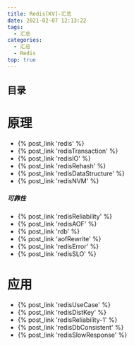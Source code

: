 ```yaml
---
title: Redis[KV]-汇总
date: 2021-02-07 12:13:22
tags:
  - 汇总
categories:
  - 汇总  
  - Redis
top: true    
---
```


<p></p>
<!-- more -->

## 目录
<!-- toc -->

# 原理
+ {%  post_link  'redis'  %}
+ {%  post_link  'redisTransaction'  %}
+ {%  post_link  'redisIO'  %}
+ {%  post_link  'redisRehash'  %}
+ {%  post_link  'redisDataStructure'  %}
+ {%  post_link  'redisNVM'  %}

##### 可靠性
+ {%  post_link  'redisReliability'  %}
+ {%  post_link  'redisAOF'  %}
+ {%  post_link  'rdb'  %}
+ {%  post_link  'aofRewrite'  %}
+ {%  post_link  'redisError'  %}
+ {%  post_link  'redisSLO'  %}

# 应用
+ {%  post_link  'redisUseCase'  %}
+ {%  post_link  'redisDistKey'  %}
+ {%  post_link  'redisReliability-1'  %}
+ {%  post_link  'redisDbConsistent'  %}
+ {% post_link 'redisSlowResponse' %} 

    
  


